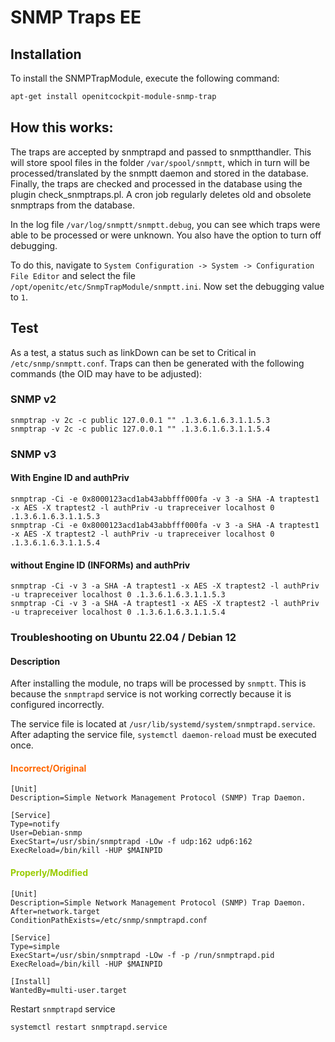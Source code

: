 # SNMP Traps <span class="badge badge-danger badge-outlined" title="Enterprise Edition">EE</span>

## Installation

To install the SNMPTrapModule, execute the following command:

```bash
apt-get install openitcockpit-module-snmp-trap
```

## How this works:

The traps are accepted by snmptrapd and passed to snmptthandler. This will store spool files in the folder `/var/spool/snmptt`, which in turn will be processed/translated by the snmptt daemon and stored in the database. Finally, the traps are checked and processed in the database using the plugin check_snmptraps.pl. A cron job regularly deletes old and obsolete snmptraps from the database.

In the log file `/var/log/snmptt/snmptt.debug`, you can see which traps were able to be processed or were unknown. You also have the option to turn off debugging.

To do this, navigate to `System Configuration -> System -> Configuration File Editor` and select the file `/opt/openitc/etc/SnmpTrapModule/snmptt.ini`. Now set the debugging value to `1`.

## Test

As a test, a status such as linkDown can be set to Critical in `/etc/snmp/snmptt.conf`. Traps can then be generated with the following commands (the OID may have to be adjusted):

### SNMP v2

```plaintext
snmptrap -v 2c -c public 127.0.0.1 "" .1.3.6.1.6.3.1.1.5.3
snmptrap -v 2c -c public 127.0.0.1 "" .1.3.6.1.6.3.1.1.5.4
```

### SNMP v3

#### With Engine ID and authPriv

```plaintext
snmptrap -Ci -e 0x8000123acd1ab43abbfff000fa -v 3 -a SHA -A traptest1 -x AES -X traptest2 -l authPriv -u trapreceiver localhost 0 .1.3.6.1.6.3.1.1.5.3
snmptrap -Ci -e 0x8000123acd1ab43abbfff000fa -v 3 -a SHA -A traptest1 -x AES -X traptest2 -l authPriv -u trapreceiver localhost 0 .1.3.6.1.6.3.1.1.5.4
```

#### without Engine ID (INFORMs) and authPriv

```plaintext
snmptrap -Ci -v 3 -a SHA -A traptest1 -x AES -X traptest2 -l authPriv -u trapreceiver localhost 0 .1.3.6.1.6.3.1.1.5.3
snmptrap -Ci -v 3 -a SHA -A traptest1 -x AES -X traptest2 -l authPriv -u trapreceiver localhost 0 .1.3.6.1.6.3.1.1.5.4
```

### Troubleshooting on Ubuntu 22.04 / Debian 12

#### **Description**

After installing the module, no traps will be processed by `snmptt`.
This is because the `snmptrapd` service is not working correctly because it is configured incorrectly.

The service file is located at `/usr/lib/systemd/system/snmptrapd.service`.
After adapting the service file,  `systemctl daemon-reload` must be executed once.

#### **<span style="color:#FF6600;">Incorrect/Original</span>**

```plaintext
[Unit]
Description=Simple Network Management Protocol (SNMP) Trap Daemon.

[Service]
Type=notify
User=Debian-snmp
ExecStart=/usr/sbin/snmptrapd -LOw -f udp:162 udp6:162
ExecReload=/bin/kill -HUP $MAINPID
```

#### **<span style="color:#99CC00;">Properly/Modified</span>**

```plaintext
[Unit]
Description=Simple Network Management Protocol (SNMP) Trap Daemon.
After=network.target
ConditionPathExists=/etc/snmp/snmptrapd.conf

[Service]
Type=simple
ExecStart=/usr/sbin/snmptrapd -LOw -f -p /run/snmptrapd.pid
ExecReload=/bin/kill -HUP $MAINPID

[Install]
WantedBy=multi-user.target
```
Restart `snmptrapd` service

```
systemctl restart snmptrapd.service
```

